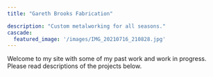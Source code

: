 ```yaml
---
title: "Gareth Brooks Fabrication"

description: "Custom metalworking for all seasons."
cascade:
  featured_image: '/images/IMG_20210716_210828.jpg'
---
```


Welcome to my site with some of my past work and work in progress. Please read descriptions of the projects below.
